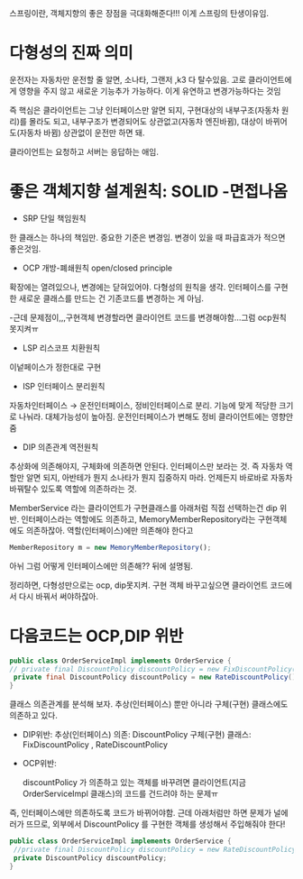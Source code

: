 스프링이란, 객체지향의 좋은 장점을 극대화해준다!!! 이게 스프링의 탄생이유임.

# 다형성의 진짜 의미

운전자는 자동차만 운전할 줄 알면, 소나타, 그랜저 ,k3 다 탈수있음. 고로 클라이언트에게 영향을 주지 않고 새로운 기능추가 가능하다. 이게 유연하고 변경가능하다는 것임

즉 핵심은 클라이언트는 그냥 인터페이스만 알면 되지, 구현대상의 내부구조(자동차 원리)를 몰라도 되고, 내부구조가 변경되어도 상관없고(자동차 엔진바뀜), 대상이 바뀌어도(자동차 바뀜) 상관없이 운전만 하면 돼.

클라이언트는 요청하고 서버는 응답하는 애임. 

# 좋은 객체지향 설계원칙: SOLID   -면접나옴

- SRP 단일 책임원칙

한 클래스는 하나의 책임만. 중요한 기준은 변경임. 변경이 있을 때 파급효과가 적으면 좋은것임.

- OCP 개방-폐쇄원칙 open/closed principle

확장에는 열려있으나, 변경에는 닫혀있어야. 다형성의 원칙을 생각. 인터페이스를 구현한 새로운 클래스를 만드는 건 기존코드를 변경하는 게 아님.

-근데 문제점이,,,구현객체 변경할라면 클라이언트 코드를 변경해야함...그럼 ocp원칙 못지켜ㅠ

- LSP 리스코프 치환원칙

이넡페이스가 정한대로 구현

- ISP 인터페이스 분리원칙

자동차인터페이스 → 운전인터페이스, 정비인터페이스로 분리.  기능에 맞게 적당한 크기로 나눠라. 대체가능성이 높아짐. 운전인터페이스가 변해도 정비 클라이언트에는 영향안줌

- DIP 의존관계 역전원칙

추상화에 의존해야지, 구체화에 의존하면 안된다. 인터페이스만 보라는 것. 즉 자동차 역할만 알면 되지, 아반테가 뭔지 소나타가 뭔지 집중하지 마라. 언제든지 바로바로 자동차 바꿔탈수 있도록 역할에 의존하라는 것. 

MemberService 라는 클라이언트가 구현클래스를 아래처럼 직접 선택하는건 dip 위반. 인터페이스라는 역할에도 의존하고, MemoryMemberRepository라는 구현객체에도 의존하잖아. 역할(인터페이스)에만 의존해야 한다고

```jsx
MemberRepository m = new MemoryMemberRepository(); 
```

아뉘 그럼 어떻게 인터페이스에만 의존해?? 뒤에 설명됨.

정리하면, 다형성만으로는 ocp, dip못지켜. 구현 객체 바꾸고싶으면 클라이언트 코드에서 다시 바꿔서 써야하잖아.

# 다음코드는 OCP,DIP 위반

```java
public class OrderServiceImpl implements OrderService {
// private final DiscountPolicy discountPolicy = new FixDiscountPolicy();
 private final DiscountPolicy discountPolicy = new RateDiscountPolicy();
}
```

클래스 의존관계를 분석해 보자. 추상(인터페이스) 뿐만 아니라 구체(구현) 클래스에도 의존하고 있다.

- DIP위반:
추상(인터페이스) 의존: DiscountPolicy
구체(구현) 클래스: FixDiscountPolicy , RateDiscountPolicy
- OCP위반:

    discountPolicy 가 의존하고 있는 객체를 바꾸려면 클라이언트(지금 OrderServiceImpl 클래스)의 코드를 건드려야 하는 문제ㅠ

즉, 인터페이스에만 의존하도록 코드가 바뀌어야함. 근데 아래처럼만 하면 문제가 널에러가 뜨므로, 외부에서 DiscountPolicy 를 구현한 객체를 생성해서 주입해줘야 한다!

```java
public class OrderServiceImpl implements OrderService {
 //private final DiscountPolicy discountPolicy = new RateDiscountPolicy();
 private DiscountPolicy discountPolicy;
}
```
